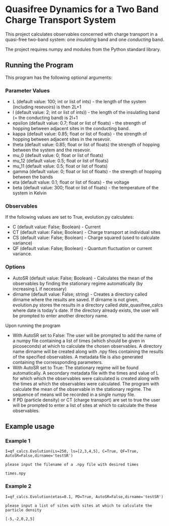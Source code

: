 # Quasifree Dynamics for a Two Band Charge Transport System

This project calculates observables concerned with charge transport in a quasi-free two-band system: one *insulating* band and one *conducting* band. 

The project requires numpy and modules from the Python standard library.

## Running the Program

This program has the following optional arguments:

### Parameter Values

- L (default value: 100; int or list of ints) - the length of the system (including resevoirs) is then 2L+1
- l (default value: 2; int or list of ints)) - the length of the insulatling band (= the conducting band) is 2l+1
- epsilon (default value: 0.7; float or list of floats) - the strength of hopping between adjacent sites in the conducting band.
- kappa (default value: 0.85; float or list of floats) - the strength of hopping between adjacent sites in the resevoir.
- theta (default value: 0.85; float or list of floats) the strength of hopping between the system and the resevoir.
- mu_0 (default value: 0; float or list of floats)
- mu_12 (default value: 0.5; float or list of floats)
- mu_11 (default value: 0.5; float or list of floats) 
- gamma (default value: 0; float or list of floats) - the strength of hopping between the bands
- eta (default value: 0.1; float or list of floats) - the voltage
- beta (default value: 300; float or list of floats) - the temperature of the system in Kelvin

### Observables

 If the following values are set to True, evolution.py calculates:
 
- C (default value: False; Boolean) - Current
- CT (default value: False; Boolean) - Charge transport at individual sites
- CS (default value: False; Boolean) - Charge squared (used to calculate variance)
- QF (default value: False; Boolean) - Quantum fluctuation or current variance.

### Options

- AutoSR (default value: False; Boolean) - Calculates the mean of the observables by finding the stationary regime automatically (by increasing L if necessary)
- dirname (default value: False; string) - Creates a directory called dirname where the results are saved. If dirname is not given, evolution.py stores the results in a directory called *date*_quasifree_calcs where date is today's date. If the directory already exists, the user will be prompted to enter another directory name.

Upon running the program 

- With AutoSR set to False: The user will be prompted to add the name of a numpy file containing a list of times (which should be given in picoseconds) at which to calculate the chosen observables. A directory name dirname will be created along with .npy files containing the results of the specified observables. A metadata file is also generated containing the corressponding parameters.
- With AutoSR set to True: The stationary regime will be found automatically. A secondary metadata file with the times and value of L for which which the observables were calculated is created along with the times at which the observables were calculated. The program with calculate the mean of the observable in the stationary regime. The sequence of means will be recorded in a single numpy file.
- If PD (particle density) or CT (charge transport) are set to true the user will be prompted to enter a list of sites at which to calculate the these observables.

## Example usage

### Example 1    
`I=qf_calcs.Evolution(Ls=250, ls=[2,3,4,5], C=True, QF=True, AutoSR=False,dirname='testSR')` 

`please input the filename of a .npy file with desired times`

`times.npy`
 
 ### Example 2    
`I=qf_calcs.Evolution(etas=0.1, PD=True, AutoSR=False,dirname='testSR')` 

`please input a list of sites with sites at which to calculate the particle density`

`[-5,-2,0,2,5]`
